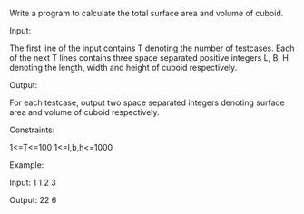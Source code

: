 Write a program to calculate the total surface area and volume of cuboid.

Input:

The first line of the input contains T denoting the number of testcases. Each of the next T lines contains three space separated positive integers L, B, H denoting the length, width and height of cuboid respectively.


Output:

For each testcase, output two space separated integers denoting surface area and volume of cuboid respectively.


Constraints:

1<=T<=100
1<=l,b,h<=1000

Example:

Input:
1
1 2 3

Output:
22 6